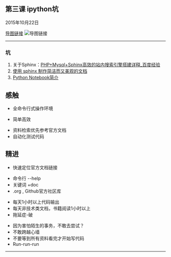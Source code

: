 ## 第三课 ipython坑

2015年10月22日


[导图链接](http://i13.tietuku.com/d1eafc655950279e.png)
![导图链接](http://i13.tietuku.com/d1eafc655950279e.png)

---


### 坑

1.  关于Sphinx：[PHP+Mysql+Sphinx高效的站内搜索引擎搭建详释_百度经验](http://jingyan.baidu.com/article/95c9d20d9a7176ec4e756119.html)
2. [使用 sphinx 制作简洁而又美观的文档](http://www.ibm.com/developerworks/cn/opensource/os-sphinx-documentation/)
3. [Python Notebook简介](http://www.cnblogs.com/cbscan/p/3545084.html)

## 感触
 + 全命令行式操作环境
  - 简单高效

 + 资料检索优先参考官方文档
 + 自动化测试代码
  
## 精进
 + 快速定位官方文档链接
  - 命令行 --help
  - 关键词 +doc
  - .org , Github官方社区库
  
 + 每天1小时以上代码输出
 + 每天非技术类文档，书籍阅读1小时以上
 + 拖延症-破
  - 因为害怕陌生的事务，不敢去尝试？
  - 不敢跨越心墙
  - 不要等到所有资料看完才开始写代码
  - Run-run-run

----------

